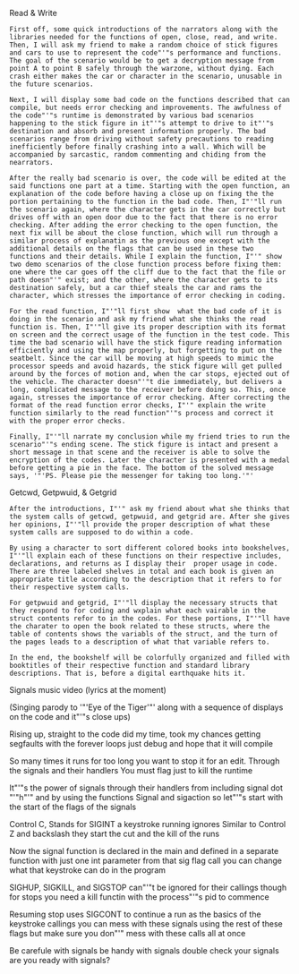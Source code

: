 Read & Write

	First off, some quick introductions of the narrators along with the libraries needed for the functions of open, close, read, and write. Then, I will ask my friend to make a random choice of stick figures and cars to use to represent the code"'"s performance and functions. The goal of the scenario would be to get a decryption message from point A to point B safely through the warzone, without dying. Each crash either makes the car or character in the scenario, unusable in the future scenarios.

	Next, I will display some bad code on the functions described that can compile, but needs error checking and improvements. The awfulness of the code"'"s runtime is demonstrated by various bad scenarios happening to the stick figure in it"'"s attempt to drive to it"'"s destination and absorb and present information properly. The bad scenarios range from driving without safety precautions to reading inefficiently before finally crashing into a wall. Which will be accompanied by sarcastic, random commenting and chiding from the nearrators.

	After the really bad scenario is over, the code will be edited at the said functions one part at a time. Starting with the open function, an explanation of the code before having a close up on fixing the the portion pertaining to the function in the bad code. Then, I"'"ll run the scenario again, where the character gets in the car correctly but drives off with an open door due to the fact that there is no error checking. After adding the error checking to the open function, the next fix will be about the close function, which will run through a similar process of explanatin as the previous one except with the additional details on the flags that can be used in these two functions and their details. While I explain the function, I"'" show two demo scenarios of the close function process before fixing them: one where the car goes off the cliff due to the fact that the file or path doesn"'" exist; and the other, where the character gets to its destination safely, but a car thief steals the car and rams the character, which stresses the importance of error checking in coding.

	For the read function, I"'"ll first show  what the bad code of it is doing in the scenario and ask my friend what she thinks the read function is. Then, I"'"ll give its proper description with its format on screen and the correct usage of the function in the test code. This time the bad scenario will have the stick figure reading information efficiently and using the map properly, but forgetting to put on the seatbelt. Since the car will be moving at high speeds to mimic the processor speeds and avoid hazards, the stick figure will get pulled around by the forces of motion and, when the car stops, ejected out of the vehicle. The character doesn"'"t die immediately, but delivers a long, complicated message to the receiver before doing so. This, once again, stresses the importance of error checking. After correcting the format of the read function error checks, I"'" explain the write function similarly to the read function"'"s process and correct it with the proper error checks.

	Finally, I"'"ll narrate my conclusion while my friend tries to run the scenario"'"s ending scene. The stick figure is intact and present a short message in that scene and the receiver is able to solve the encryption of the codes. Later the character is presented with a medal before getting a pie in the face. The bottom of the solved message says, '"'PS. Please pie the messenger for taking too long.'"'




Getcwd, Getpwuid, & Getgrid

	After the introductions, I"'" ask my friend about what she thinks that the system calls of getcwd, getpwuid, and getgrid are. After she gives her opinions, I"'"ll provide the proper description of what these system calls are supposed to do within a code. 
	
	By using a character to sort different colored books into bookshelves, I"'"ll explain each of these functions on their respective includes, declarations, and returns as I display their  proper usage in code. There are three labeled shelves in total and each book is given an appropriate title according to the description that it refers to for their respective system calls.

	For getpwuid and getgrid, I"'"ll display the necessary structs that they respond to for coding and wxplain what each vairable in the struct contents refor to in the codes. For these portions, I"'"ll have the charater to open the book related to these structs, where the table of contents shows the variabls of the struct, and the turn of the pages leads to a description of what that variable refers to.

	In the end, the bookshelf will be colorfully organized and filled with booktitles of their respective function and standard library descriptions. That is, before a digital earthquake hits it.


Signals music video (lyrics at the moment)

(Singing parody to '"'Eye of the Tiger'"' along with a sequence of displays on the code and it"'"s close ups)


Rising up, straight to the code
did my time, took my chances
getting segfaults with the forever loops
just debug and hope that it will compile

So many times it runs for too long
you want to stop it for an edit.
Through the signals and their handlers
You must flag just to kill the runtime

It"'"s the  power of signals
through their handlers
from including signal dot "'"h"'"
and by using the functions
Signal and sigaction
so let"'"s start with the start of the flags of the signals

Control C, Stands for SIGINT
a keystroke running ignores
Similar to Control Z and backslash
they start the cut and the kill of the runs

Now the signal function
is declared in the main
and defined in a separate function
with just one int parameter
from that sig flag call
you can change what that keystroke can do in the program

SIGHUP, SIGKILL, and SIGSTOP
can"'"t be ignored for their callings
though for stops you need a kill functin
with the process"'"s pid to commence

Resuming stop uses SIGCONT
to continue a run
as the basics of the keystroke callings
you can mess with these signals 
using the rest of these flags
but make sure you don"'" mess with these calls all at once

Be carefule with signals
be handy with signals
double check your signals
are you ready with signals?

